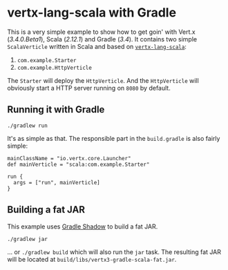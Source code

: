 # vertx-lang-scala with Gradle

This is a very simple example to show how to get goin' with Vert.x (_3.4.0.Beta1_), Scala (_2.12.1_) and Gradle (_3.4_).
It contains two simple `ScalaVerticle` written in Scala and based on [`vertx-lang-scala`](https://github.com/vert-x3/vertx-lang-scala):

1. `com.example.Starter`
2. `com.example.HttpVerticle`

The `Starter` will deploy the `HttpVerticle`.
And the `HttpVerticle` will obviously start a HTTP server running on `8080` by default.

## Running it with Gradle

```
./gradlew run
```

It's as simple as that. The responsible part in the `build.gradle` is also fairly simple:

```
mainClassName = "io.vertx.core.Launcher"
def mainVerticle = "scala:com.example.Starter"

run {
  args = ["run", mainVerticle]
}
```

## Building a fat JAR

This example uses [Gradle Shadow](https://github.com/johnrengelman/shadow) to build a fat JAR.

```
./gradlew jar
```

... or `./gradlew build` which will also run the `jar` task.
The resulting fat JAR will be located at `build/libs/vertx3-gradle-scala-fat.jar`.